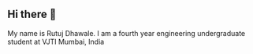 ## Hi there 👋

<!--
**killjoycircuit/killjoycircuit** is a ✨ _special_ ✨ repository because its `README.md` (this file) appears on your GitHub profile.

Here are some ideas to get you started:.
-->
My name is Rutuj Dhawale.
I am a fourth year engineering undergraduate student at VJTI Mumbai, India
